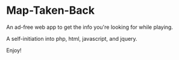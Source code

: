 # Map-Taken-Back

An ad-free web app to get the info you're looking for while playing.

A self-initiation into php, html, javascript, and jquery.

Enjoy!
